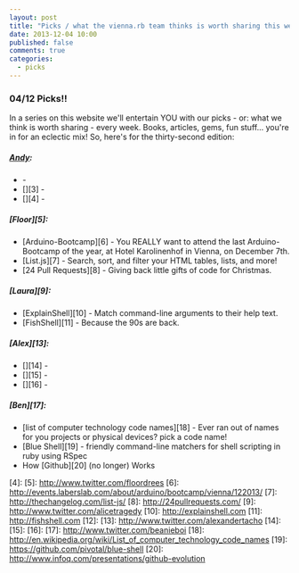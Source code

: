 ```yaml
---
layout: post
title: "Picks / what the vienna.rb team thinks is worth sharing this week"
date: 2013-12-04 10:00
published: false
comments: true
categories:
  - picks
---
```


### 04/12 Picks!!

In a series on this website we'll entertain YOU with our picks - or: what we think is worth sharing - every week.
Books, articles, gems, fun stuff... you're in for an eclectic mix! So, here's for the thirty-second edition:

##### [Andy][1]:
  - [][2] - 
  - [][3] - 
  - [][4] - 

##### [Floor][5]:
  - [Arduino-Bootcamp][6] -  You REALLY want to attend the last Arduino-Bootcamp of the year, at Hotel Karolinenhof in Vienna, on December 7th. 
  - [List.js][7] -  Search, sort, and filter your HTML tables, lists, and more!
  - [24 Pull Requests][8] - Giving back little gifts of code for Christmas.
  
##### [Laura][9]:
  - [ExplainShell][10] - Match command-line arguments to their help text.
  - [FishShell][11] - Because the 90s are back.

##### [Alex][13]:
  - [][14] - 
  - [][15] - 
  - [][16] -

##### [Ben][17]:
  - [list of computer technology code names][18] - Ever ran out of names for you projects or physical devices? pick a code name!
  - [Blue Shell][19] - friendly command-line matchers for shell scripting in ruby using RSpec
  - How [Github][20] (no longer) Works

[1]: http://www.twitter.com/pxlpnk
[2]: 
[3]: 
[4]: 
[5]: http://www.twitter.com/floordrees
[6]: http://events.laberslab.com/about/arduino/bootcamp/vienna/122013/
[7]: http://thechangelog.com/list-js/
[8]: http://24pullrequests.com/
[9]: http://www.twitter.com/alicetragedy
[10]: http://explainshell.com
[11]: http://fishshell.com
[12]: 
[13]: http://www.twitter.com/alexandertacho
[14]: 
[15]: 
[16]: 
[17]: http://www.twitter.com/beanieboi
[18]: http://en.wikipedia.org/wiki/List_of_computer_technology_code_names
[19]: https://github.com/pivotal/blue-shell
[20]: http://www.infoq.com/presentations/github-evolution
